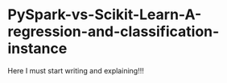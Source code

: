 # PySpark-vs-Scikit-Learn-A-regression-and-classification-instance

Here I must start writing and explaining!!!

